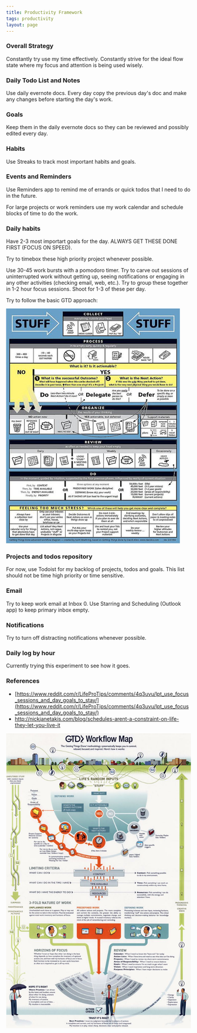 ```yaml
---
title: Productivity Framework
tags: productivity
layout: page
---
```


### Overall Strategy

Constantly try use my time effectively. Constantly strive for the ideal flow state where my focus and attention is being used wisely.

### Daily Todo List and Notes

Use daily evernote docs. Every day copy the previous day's doc and make any changes before starting the day's work.

### Goals

Keep them in the daily evernote docs so they can be reviewed and possibly edited every day.

### Habits

Use Streaks to track most important habits and goals.

### Events and Reminders

Use Reminders app to remind me of errands or quick todos that I need to do in the future.

For large projects or work reminders use my work calendar and schedule blocks of time to do the work.

### Daily habits

Have 2-3 most importart goals for the day. ALWAYS GET THESE DONE FIRST (FOCUS ON SPEED).

Try to timebox these high priority project whenever possible.

Use 30-45 work bursts with a pomodoro timer. Try to carve out sessions of uninterrupted work without getting up, seeing notifications or engaging in any other activities (checking email, web, etc.). Try to group these together in 1-2 hour focus sessions. Shoot for 1-3 of these per day.

Try to follow the basic GTD approach:

![GTD Workflow](/images/gtd2.jpg)

### Projects and todos repository

For now, use Todoist for my backlog of projects, todos and goals. This list should not be time high priority or time sensitive.

### Email

Try to keep work email at Inbox 0. Use Starring and Scheduling (Outlook app) to keep primary inbox empty.

### Notifications

Try to turn off distracting notifications whenever possible.

### Daily log by hour

Currently trying this experiment to see how it goes.

### References

* [https://www.reddit.com/r/LifeProTips/comments/4q3uvu/lpt_use_focus_sessions_and_day_goals_to_stay/](https://www.reddit.com/r/LifeProTips/comments/4q3uvu/lpt_use_focus_sessions_and_day_goals_to_stay/)
* http://nickjanetakis.com/blog/schedules-arent-a-constraint-on-life-they-let-you-live-it


![GTD Workflow](/images/gtd1.jpg)
